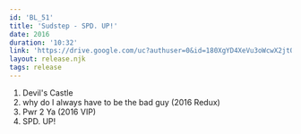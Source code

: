 ```yaml
---
id: 'BL_51'
title: 'Sudstep - SPD. UP!'
date: 2016
duration: '10:32'
link: 'https://drive.google.com/uc?authuser=0&id=180XgYD4XeVu3oWcwX2jtOvYQKZ0PylOI&export=download'
layout: release.njk
tags: release
---
```


01. Devil's Castle
02. why do I always have to be the bad guy (2016 Redux)
03. Pwr 2 Ya (2016 VIP)
04. SPD. UP!